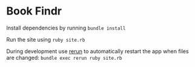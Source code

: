 # Book Findr

Install dependencies by running `bundle install`

Run the site using `ruby site.rb`

During development use [rerun](https://github.com/alexch/rerun) to automatically restart the app when files are changed: `bundle exec rerun ruby site.rb`
